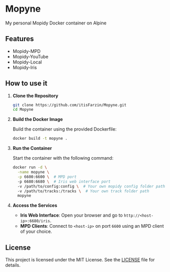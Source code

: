 
# Mopyne

My personal Mopidy Docker container on Alpine

## Features

- Mopidy-MPD
- Mopidy-YouTube
- Mopidy-Local
- Mopidy-Iris

## How to use it

1. **Clone the Repository**

   ```bash
   git clone https://github.com/itisFarzin/Mopyne.git
   cd Mopyne
   ```

2. **Build the Docker Image**

   Build the container using the provided Dockerfile:

   ```bash
   docker build -t mopyne .
   ```

3. **Run the Container**

   Start the container with the following command:

   ```bash
   docker run -d \
     -name mopyne \
     -p 6600:6600 \  # MPD port
     -p 6680:6680 \  # Iris web interface port
     -v /path/to/config:config \  # Your own mopidy config folder path
     -v /path/to/tracks:/tracks \  # Your own track folder path
     mopyne
   ```

4. **Access the Services**

   - **Iris Web Interface**: Open your browser and go to `http://<host-ip>:6680/iris`.
   - **MPD Clients**: Connect to `<host-ip>` on port `6600` using an MPD client of your choice.

## License

This project is licensed under the MIT License. See the [LICENSE](LICENSE) file for details.
